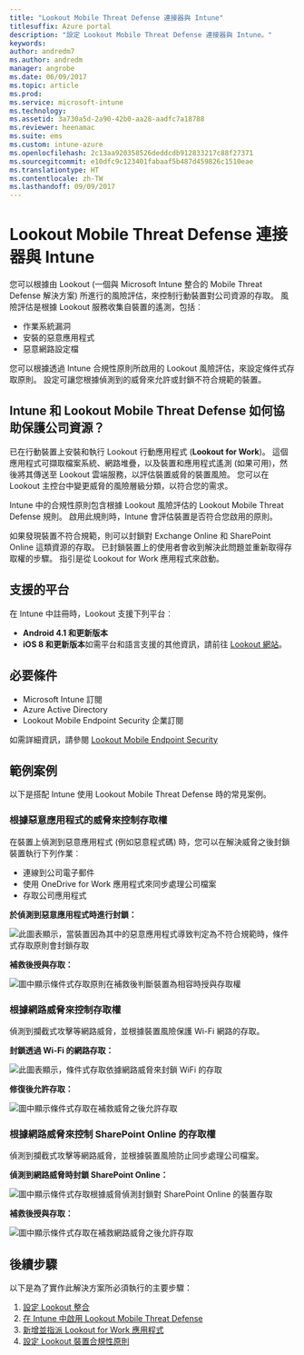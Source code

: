 ```yaml
---
title: "Lookout Mobile Threat Defense 連接器與 Intune"
titlesuffix: Azure portal
description: "設定 Lookout Mobile Threat Defense 連接器與 Intune。"
keywords: 
author: andredm7
ms.author: andredm
manager: angrobe
ms.date: 06/09/2017
ms.topic: article
ms.prod: 
ms.service: microsoft-intune
ms.technology: 
ms.assetid: 3a730a5d-2a90-42b0-aa28-aadfc7a18788
ms.reviewer: heenamac
ms.suite: ems
ms.custom: intune-azure
ms.openlocfilehash: 2c13aa920358526deddcdb912833217c88f27371
ms.sourcegitcommit: e10dfc9c123401fabaaf5b487d459826c1510eae
ms.translationtype: HT
ms.contentlocale: zh-TW
ms.lasthandoff: 09/09/2017
---
```

# <a name="lookout-mobile-threat-defense-connector-with-intune"></a>Lookout Mobile Threat Defense 連接器與 Intune

您可以根據由 Lookout (一個與 Microsoft Intune 整合的 Mobile Threat Defense 解決方案) 所進行的風險評估，來控制行動裝置對公司資源的存取。 風險評估是根據 Lookout 服務收集自裝置的遙測，包括︰
- 作業系統漏洞
- 安裝的惡意應用程式
- 惡意網路設定檔

您可以根據透過 Intune 合規性原則所啟用的 Lookout 風險評估，來設定條件式存取原則。 設定可讓您根據偵測到的威脅來允許或封鎖不符合規範的裝置。

## <a name="how-do-intune-and-lookout-mobile-threat-defense-help-protect-company-resources"></a>Intune 和 Lookout Mobile Threat Defense 如何協助保護公司資源？
已在行動裝置上安裝和執行 Lookout 行動應用程式 (**Lookout for Work**)。 這個應用程式可擷取檔案系統、網路堆疊，以及裝置和應用程式遙測 (如果可用)，然後將其傳送至 Lookout 雲端服務，以評估裝置威脅的裝置風險。 您可以在 Lookout 主控台中變更威脅的風險層級分類，以符合您的需求。  

Intune 中的合規性原則包含根據 Lookout 風險評估的 Lookout Mobile Threat Defense 規則。 啟用此規則時，Intune 會評估裝置是否符合您啟用的原則。

如果發現裝置不符合規範，則可以封鎖對 Exchange Online 和 SharePoint Online 這類資源的存取。 已封鎖裝置上的使用者會收到解決此問題並重新取得存取權的步驟。 指引是從 Lookout for Work 應用程式來啟動。

## <a name="supported-platforms"></a>支援的平台
在 Intune 中註冊時，Lookout 支援下列平台︰
* **Android 4.1 和更新版本**
* **iOS 8 和更新版本**如需平台和語言支援的其他資訊，請前往 [Lookout 網站](https://personal.support.lookout.com/hc/articles/114094140253)。

## <a name="prerequisites"></a>必要條件
* Microsoft Intune 訂閱
* Azure Active Directory
* Lookout Mobile Endpoint Security 企業訂閱  

如需詳細資訊，請參閱 [Lookout Mobile Endpoint Security](https://www.lookout.com/products/mobile-endpoint-security)

## <a name="sample-scenarios"></a>範例案例

以下是搭配 Intune 使用 Lookout Mobile Threat Defense 時的常見案例。

### <a name="control-access-based-on-threats-from-malicious-apps"></a>根據惡意應用程式的威脅來控制存取權
在裝置上偵測到惡意應用程式 (例如惡意程式碼) 時，您可以在解決威脅之後封鎖裝置執行下列作業︰
* 連線到公司電子郵件
* 使用 OneDrive for Work 應用程式來同步處理公司檔案
* 存取公司應用程式

**於偵測到惡意應用程式時進行封鎖：**

![此圖表顯示，當裝置因為其中的惡意應用程式導致判定為不符合規範時，條件式存取原則會封鎖存取](./media/malicious-apps-blocked.png)

**補救後授與存取：**

![圖中顯示條件式存取原則在補救後判斷裝置為相容時授與存取權](./media/malicious-apps-unblocked.png)

### <a name="control-access-based-on-threat-to-network"></a>根據網路威脅來控制存取權
偵測到攔截式攻擊等網路威脅，並根據裝置風險保護 Wi-Fi 網路的存取。

**封鎖透過 Wi-Fi 的網路存取：**

![此圖表顯示，條件式存取依據網路威脅來封鎖 WiFi 的存取](./media/network-wifi-blocked.png)

**修復後允許存取：**

![圖中顯示條件式存取在補救威脅之後允許存取](./media/network-wifi-unblocked.png)
### <a name="control-access-to-sharepoint-online-based-on-threat-to-network"></a>根據網路威脅來控制 SharePoint Online 的存取權

偵測到攔截式攻擊等網路威脅，並根據裝置風險防止同步處理公司檔案。

**偵測到網路威脅時封鎖 SharePoint Online：**

![圖中顯示條件式存取根據威脅偵測封鎖對 SharePoint Online 的裝置存取](./media/network-spo-blocked.png)


**補救後授與存取：**

![圖中顯示條件式存取在補救網路威脅之後允許存取](./media/network-spo-unblocked.png)

## <a name="next-steps"></a>後續步驟
以下是為了實作此解決方案所必須執行的主要步驟：
1.  [設定 Lookout 整合](lookout-mtd-connector-integration.md)
2.  [在 Intune 中啟用 Lookout Mobile Threat Defense](mtd-connector-enable.md)
3.  [新增並指派 Lookout for Work 應用程式](mtd-apps-ios-app-configuration-policy-add-assign.md)
4.  [設定 Lookout 裝置合規性原則](mtd-device-compliance-policy-create.md)
